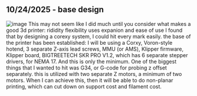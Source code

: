 <!--
  ===================    !!READ THIS NOTICE!!   ====================
  DO NOT edit this file manually. Your changes WILL BE OVERWRITTEN!
  This journal is auto generated and updated by Hack Club Blueprint.
  To edit this file, please edit your journal entries on Blueprint.
  ==================================================================
-->

## 10/24/2025 - base design  

![image](https://blueprint.hackclub.com/user-attachments/blobs/proxy/eyJfcmFpbHMiOnsiZGF0YSI6NTIxMiwicHVyIjoiYmxvYl9pZCJ9fQ==--53eb4d1b426c5d5da5521d55f89cff3abf82d920/image.png) 
This may not seem like I did much until you consider what makes a good 3d printer:
rididity
flexibility
uses
expanion
and ease of use
I found that by designing a corexy system, I could hit every mark easily.
the base of the printer has been established: I will be using a Corxy, Voron-style hotend, 3 separate Z-axis lead screws, MMU (or AMS), Klipper firmware, Klipper board, BIGTREETECH SKR PRO V1.2, which has 6 separate stepper drivers, for NEMA 17. And this is only the minimum. 
One of the biggest things that I wanted to hit was G34, or G-code for probing z offset separately. this is utilized with two separate Z motors, a minimum of two motors. When I can achieve this, then it will be able to do non-planar printing, which can cut down on support cost and filament cost.   

